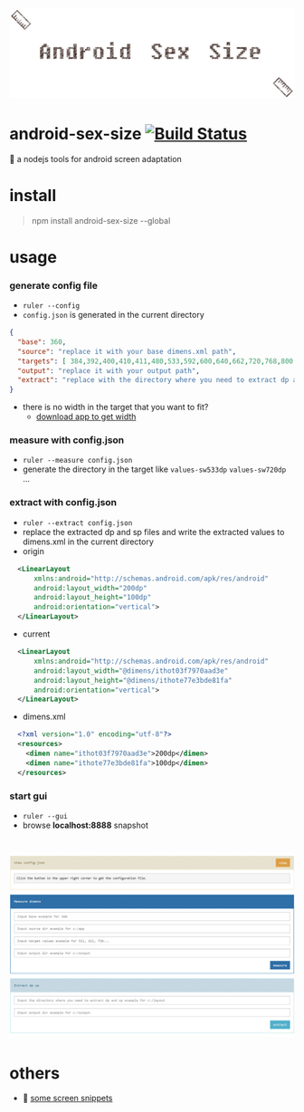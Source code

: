 # ![android-sex-size](art/logo.png)

# android-sex-size [![Build Status](https://travis-ci.org/dtboy1995/android-sex-size.svg?branch=master)](https://travis-ci.org/dtboy1995/android-sex-size)
:tea: a nodejs tools for android screen adaptation

# install

> npm install android-sex-size --global

# usage

### generate config file
- `ruler --config`
- `config.json` is generated in the current directory
```json
{
  "base": 360,
  "source": "replace it with your base dimens.xml path",
  "targets": [ 384,392,400,410,411,480,533,592,600,640,662,720,768,800,811,820 ],
  "output": "replace it with your output path",
  "extract": "replace with the directory where you need to extract dp and sp"
}
```
- there is no width in the target that you want to fit?
  - [download app to get width](apps/infomation.apk)

### measure with config.json
- `ruler --measure config.json`
- generate the directory in the target like `values-sw533dp` `values-sw720dp` ...

### extract with config.json
- `ruler --extract config.json`
- replace the extracted dp and sp files and write the extracted values to dimens.xml in the current directory
- origin
```xml
  <LinearLayout
      xmlns:android="http://schemas.android.com/apk/res/android"
      android:layout_width="200dp"
      android:layout_height="100dp"
      android:orientation="vertical">
  </LinearLayout>
```
- current
```xml
  <LinearLayout
      xmlns:android="http://schemas.android.com/apk/res/android"
      android:layout_width="@dimens/ithot03f7970aad3e"
      android:layout_height="@dimens/ithote77e3bde81fa"
      android:orientation="vertical">
  </LinearLayout>
```
- dimens.xml
```xml
  <?xml version="1.0" encoding="utf-8"?>
  <resources>
    <dimen name="ithot03f7970aad3e">200dp</dimen>
    <dimen name="ithote77e3bde81fa">100dp</dimen>
  </resources>
```

### start gui
- `ruler --gui`
- browse **localhost:8888** snapshot

# ![gui](art/gui.jpg)

# others
- :page_facing_up: [some screen snippets](screens/snippets.md)
